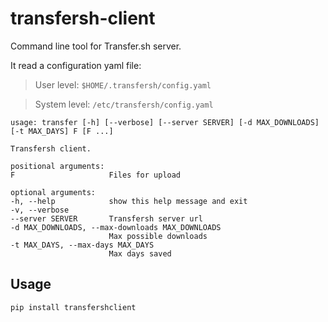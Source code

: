 # transfersh-client

Command line tool for Transfer.sh server.

It read a configuration yaml file:
> User level: `$HOME/.transfersh/config.yaml`

> System level: `/etc/transfersh/config.yaml`


    usage: transfer [-h] [--verbose] [--server SERVER] [-d MAX_DOWNLOADS] [-t MAX_DAYS] F [F ...]

    Transfersh client.

    positional arguments:
    F                     Files for upload

    optional arguments:
    -h, --help            show this help message and exit
    -v, --verbose
    --server SERVER       Transfersh server url
    -d MAX_DOWNLOADS, --max-downloads MAX_DOWNLOADS
                          Max possible downloads
    -t MAX_DAYS, --max-days MAX_DAYS
                          Max days saved

## Usage

    pip install transfershclient
